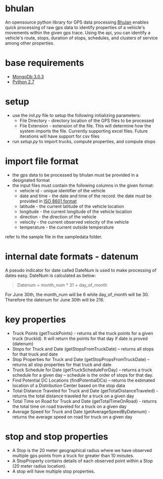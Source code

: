 # bhulan
An opensource python library for GPS data processing
[Bhulan](https://en.wikipedia.org/wiki/Indus_river_dolphin) enables quick processing of raw gps data to identify properties of a vehicle's movements within the given gps trace. Using the api, you can identify a vehicle's route, stops, duration of stops, schedules, and clusters of service among other properties. 

# base requirements
* [MongoDb 3.0.3](https://docs.mongodb.org/getting-started/shell/installation/)
* [Python 2.7](https://www.python.org/download/releases/2.7/)

# setup
* use the *init.py* file to setup the following initializing parameters:
    * File Directory - directory location of the GPS files to be processed
    * File Extension - extension of the file. This will determine how the system imports the file. Currently supporting excel files. Future iterations will have support for csv files
* run *setup.py* to import trucks, compute properties, and compute stops

# import file format
* the gps data to be processed by bhulan must be provided in a designated format
* the input files must contain the following columns in the given format:
    * vehicle id - unique identifier of the vehicle
    * date and time - the date and time of the record. the date must be provided in [ISO 8601 format](https://en.wikipedia.org/wiki/ISO_8601)
    * latitude - the current latitude of the vehicle location
    * longitude - the current longitude of the vehicle location
    * direction - the direction of the vehicle
    * velocity - the current observed velocity of the vehicle
    * temperature - the current outside temperature
    
refer to the sample file in the sampledata folder. 

# internal date formats - datenum
A pseudo indicator for date called DateNum is used to make processing of dates easy. 
DateNum is calculated as below:
>Datenum = month_num * 31 + day_of_month

For June 30th, the month_num will be 6 while day_of_month will be 30. Therefore the datenum for June 30th will be 216.

# key properties
* Truck Points (getTruckPoints) - returns all the truck points for a given truck (truckId). It will return the points for that day if date is proved (datenum)
* Stops for Truck and Date (getStopsFromTruckDate) – returns all stops for that truck and date
* Stop Properties for Truck and Date (getStopPropsFromTruckDate) – returns all stop properties for that truck and date
* Truck Schedule for Date (getTruckScheduleForDay) – returns a truck schedule for a given day – schedule is the order of stops for that day.
* Find Potential DC Locations (findPotentialDCs) – returns the estimated location of a Distribution Center based on the stop data
* Total Distance Traveled for Truck and Date (getTotalDistanceTraveled) - returns the total distance traveled for a truck on a given day
* Total Time on Road for Truck and Date (getTotalTimeOnRoad) - returns the total time on road traveled for a truck on a given day
* Average Speed for Truck and Date (getAverageSpeedByDatenum) - returns the average speed on road for truck on a given day

# stop and stop properties
* A Stop is the 20 meter geographical radius where we have observed multiple gps points from a truck for greater than 10 minutes. 
* A StopProperty contains details of each observed point within a Stop (20 meter radius location).
* A stop will have multiple stop properties.